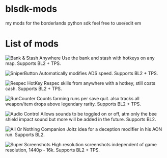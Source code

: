 # blsdk-mods
my mods for the borderlands python sdk
feel free to use/edit em

# List of mods

![Bank & Stash Anywhere](https://github.com/PyrexBLJ/blsdk-mods/tree/main/BASA)
Use the bank and stash with hotkeys on any map. Supports BL2 + TPS.

![SniperButton](https://github.com/PyrexBLJ/blsdk-mods/tree/main/SniperButton)
Automatically modifies ADS speed. Supports BL2 + TPS.

![Respec HotKey](https://github.com/PyrexBLJ/blsdk-mods/tree/main/RHK)
Respec skills from anywhere with a hotkey, still costs cash. Supports BL2 + TPS.

![RunCounter](https://github.com/PyrexBLJ/blsdk-mods/tree/main/RunCounter)
Counts farming runs per save quit. also tracks all weapon/item drops above legendary rarity. Supports BL2 + TPS.

![Audio Control](https://github.com/PyrexBLJ/blsdk-mods/blob/main/AudioControl)
Allows sounds to be toggled on or off, atm only the bee shield impact sound but more will be added in the future. Supports BL2.

![All Or Nothing Companion](https://github.com/PyrexBLJ/blsdk-mods/tree/main/AllOrNothingCompanion)
Joltz idea for a deception modifier in his AON run. Supports BL2.

![Super Screenshots](https://github.com/PyrexBLJ/blsdk-mods/tree/main/SuperScreenshots)
High resolution screenshots independent of game resolution, 1440p - 16k. Supports BL2 + TPS.